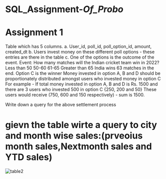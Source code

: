# SQL_Assignment-_Of_Probo_
# Assignment 1


 Table which has 5 columns. 
a. User_id, poll_id, poll_option_id, amount, created_dt
b. Users invest money on these different poll options - these entries are there in the table
c. One of the options is the outcome of the event.
               Event: How many matches will the Indian cricket team win in 2022?
Less than 50
50-60
61-65
Greater than 65
India wins 63 matches in the end.
Option C is the winner
Money invested in option A, B and D should be proportionately distributed amongst users who invested money in option C
For example - If total money invested in option A, B and D is Rs. 1500 and there are 3 users who invested 500 in option C {250, 200 and 50} 
These users would receive (750, 600 and 150 respectively) - sum is 1500. 

Write down a query for the above settlement process


# gievn the table  wirte a query to city and month wise sales:(prveoius month sales,Nextmonth sales and YTD sales)
![table2](https://user-images.githubusercontent.com/93651638/210726996-adbd093b-b974-4913-a923-5f31eeae0449.PNG)

